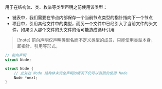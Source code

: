 用于在结构体、类、枚举等类型声明之前使用该类型：
* 链表中，我们需要在节点内部保存一个当前节点类型的指针指向下一个节点
* 项目中，引用其他文件中的类型，而另一个文件中已经引入了当前文件的头文件，如果引入那个文件的头文件的话可能造成循环引用

>[!note] 前向声明仅声明类型名而不定义类型的成员，只能使用类型本身，即指针、引用等形式。

```c++
// 前向声明
struct Node;

struct Node {
	// 此处在 Node 结构体未完全声明的情况下仍可以有限的使用 Node
    Node *next;
}
```

‍
